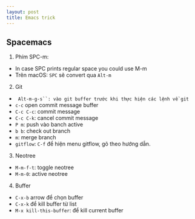 ```yaml
---
layout: post
title: Emacs trick
---
```


## Spacemacs 

1. Phím SPC-m:
* In case SPC prints regular space you could use M-m
* Trên macOS: ``SPC`` sẽ convert qua ``Alt-m``

2. Git 
* ``` Alt-m-g-s``: vào git buffer trước khi thực hiện các lệnh về git```
* ``c-c`` open commit message buffer
* ``C-c C-c``: commit message
* ``C-c C-k``: cancel commit message
* ``P m``: push vào banch active
* ``b b``: check out branch
* ``m``: merge branch
* ```gitflow```: ``C-f`` để hiện menu gitflow, gõ theo hướng dẫn.

3. Neotree
* ```M-m-f-t```: toggle neotree
* ```M-m-0```: active neotree

4. Buffer
* ``C-x-b`` arrow để chọn buffer
* ``C-x-k`` để kill buffer từ list
* ``M-x kill-this-buffer``: để kill current buffer
